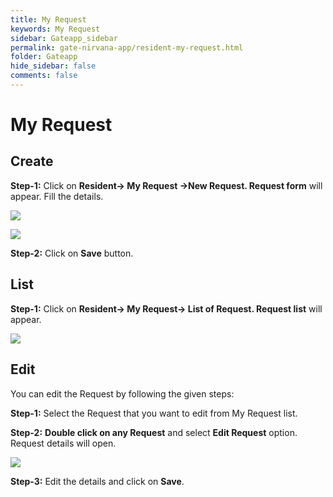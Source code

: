 ```yaml
---
title: My Request
keywords: My Request
sidebar: Gateapp_sidebar
permalink: gate-nirvana-app/resident-my-request.html
folder: Gateapp
hide_sidebar: false
comments: false
---
```


# My Request

## Create

**Step-1:**  Click on **Resident-> My Request ->New Request. Request form** will appear. Fill the details.

![](/images/Resident-My-Request-Options.png)

![](/images/Resident-Request-Form.png)

**Step-2:** Click on **Save** button.

## List

**Step-1:**  Click on **Resident-> My Request-> List of Request. Request list** will appear.

![](/images/Resident-Request-List.png)

## Edit

You can edit the Request by following the given steps:

**Step-1:** Select the Request that you want to edit from My Request list.

**Step-2:** **Double click on any Request** and select **Edit Request** option. Request details will open.

![](/images/Resident-Request-Details.png)

**Step-3:** Edit the details and click on **Save**.
